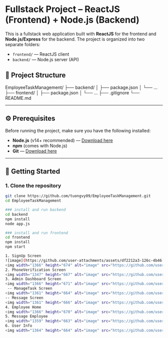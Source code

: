 # Fullstack Project – ReactJS (Frontend) + Node.js (Backend)

This is a fullstack web application built with **ReactJS** for the frontend and **Node.js/Express** for the backend. The project is organized into two separate folders:

- `frontend/` — ReactJS client
- `backend/` — Node.js server (API)

## 📁 Project Structure
EmployeeTaskManagement/
├── backend/
│ ├── package.json
│ └── ...
├── frontend/
│ ├── package.json
│ └── ...
├── .gitignore
└── README.md

---

## ⚙️ Prerequisites

Before running the project, make sure you have the following installed:

- **Node.js** (v14+ recommended) — [Download here](https://nodejs.org/)
- **npm** (comes with Node.js)
- **Git** — [Download here](https://git-scm.com/)

---

## 🚀 Getting Started

### 1. Clone the repository

```bash
git clone https://github.com/tuongvy09/EmployeeTaskManagement.git
cd EmployeeTaskManagement

### install and run backend
cd backend
npm install
node app.js

### install and run frontend
cd frontend
npm install
npm start

1. SignUp Screen
![image](https://github.com/user-attachments/assets/df2212a3-126c-4b46-a797-7ce19b0e9d5f)
<img width="1366" height="674" alt="image" src="https://github.com/user-attachments/assets/df2212a3-126c-4b46-a797-7ce19b0e9d5f" />
2. PhoneVerification Screen
<img width="1347" height="667" alt="image" src="https://github.com/user-attachments/assets/f3a0f4b0-e714-4f14-80af-e28d592d59b4" />
3. Admin Dashboard Screen
<img width="1366" height="671" alt="image" src="https://github.com/user-attachments/assets/6ed7c46c-5d0a-43b6-ae5a-761777b8350e" />
 -- ManageTask Screen
<img width="1361" height="664" alt="image" src="https://github.com/user-attachments/assets/b9d9600a-ed28-4600-aafd-b162de35d6b9" />
-- Message Screen
<img width="1361" height="666" alt="image" src="https://github.com/user-attachments/assets/eb425580-c8c3-4ddf-aad4-54539026763a" />
4. Employee Home
<img width="1366" height="670" alt="image" src="https://github.com/user-attachments/assets/49ff0837-a5ff-4c9a-b5e2-8c3dc2f31d1c" />
5. Message Employee
<img width="1359" height="663" alt="image" src="https://github.com/user-attachments/assets/63a0a3ee-1b07-4802-9a88-1862ec879eaf" />
6. User Info
<img width="1364" height="664" alt="image" src="https://github.com/user-attachments/assets/c48aaf1d-2e91-4a08-89e7-4677098e69d5" />

